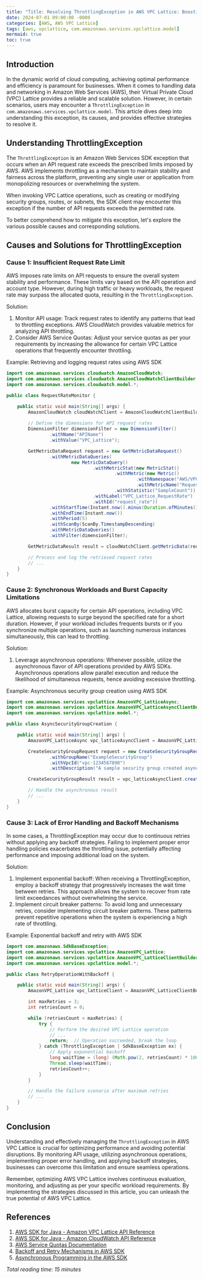 ```yaml
---
title: "Title: Resolving ThrottlingException in AWS VPC Lattice: Boosting Performance and Efficiency"
date: 2024-07-01 09:00:00 -0000
categories: [AWS, AWS VPC Lattice]
tags: [aws, vpclattice, com.amazonaws.services.vpclattice.model]
mermaid: true
toc: true
---
```



## Introduction
In the dynamic world of cloud computing, achieving optimal performance and efficiency is paramount for businesses. When it comes to handling data and networking in Amazon Web Services (AWS), their Virtual Private Cloud (VPC) Lattice provides a reliable and scalable solution. However, in certain scenarios, users may encounter a `ThrottlingException` in `com.amazonaws.services.vpclattice.model`. This article dives deep into understanding this exception, its causes, and provides effective strategies to resolve it.

## Understanding ThrottlingException
The `ThrottlingException` is an Amazon Web Services SDK exception that occurs when an API request rate exceeds the prescribed limits imposed by AWS. AWS implements throttling as a mechanism to maintain stability and fairness across the platform, preventing any single user or application from monopolizing resources or overwhelming the system.

When invoking VPC Lattice operations, such as creating or modifying security groups, routes, or subnets, the SDK client may encounter this exception if the number of API requests exceeds the permitted rate.

To better comprehend how to mitigate this exception, let's explore the various possible causes and corresponding solutions.

## Causes and Solutions for ThrottlingException

### Cause 1: Insufficient Request Rate Limit
AWS imposes rate limits on API requests to ensure the overall system stability and performance. These limits vary based on the API operation and account type. However, during high traffic or heavy workloads, the request rate may surpass the allocated quota, resulting in the `ThrottlingException`.

Solution:
1. Monitor API usage: Track request rates to identify any patterns that lead to throttling exceptions. AWS CloudWatch provides valuable metrics for analyzing API throttling.
2. Consider AWS Service Quotas: Adjust your service quotas as per your requirements by increasing the allowance for certain VPC Lattice operations that frequently encounter throttling.

Example: Retrieving and logging request rates using AWS SDK

```java
import com.amazonaws.services.cloudwatch.AmazonCloudWatch;
import com.amazonaws.services.cloudwatch.AmazonCloudWatchClientBuilder;
import com.amazonaws.services.cloudwatch.model.*;

public class RequestRateMonitor {

    public static void main(String[] args) {
        AmazonCloudWatch cloudWatchClient = AmazonCloudWatchClientBuilder.defaultClient();
        
        // Define the dimensions for API request rates
        DimensionFilter dimensionFilter = new DimensionFilter()
                .withName("APIName")
                .withValue("VPC_Lattice");

        GetMetricDataRequest request = new GetMetricDataRequest()
                .withMetricDataQueries(
                        new MetricDataQuery()
                                .withMetricStat(new MetricStat()
                                        .withMetric(new Metric()
                                                .withNamespace("AWS/VPC_Lattice")
                                                .withMetricName("RequestCount"))
                                        .withStatistic("SampleCount"))
                                .withLabel("VPC_Lattice_RequestRate")
                                .withId("request_rate"))
                .withStartTime(Instant.now().minus(Duration.ofMinutes(10)))
                .withEndTime(Instant.now())
                .withPeriod(5)
                .withScanBy(ScanBy.TimestampDescending)
                .withMetricDataQueries()
                .withFilter(dimensionFilter);

        GetMetricDataResult result = cloudWatchClient.getMetricData(request);

        // Process and log the retrieved request rates
        // ...
    }
}
```

### Cause 2: Synchronous Workloads and Burst Capacity Limitations
AWS allocates burst capacity for certain API operations, including VPC Lattice, allowing requests to surge beyond the specified rate for a short duration. However, if your workload includes frequents bursts or if you synchronize multiple operations, such as launching numerous instances simultaneously, this can lead to throttling.

Solution:
1. Leverage asynchronous operations: Whenever possible, utilize the asynchronous flavor of API operations provided by AWS SDKs. Asynchronous operations allow parallel execution and reduce the likelihood of simultaneous requests, hence avoiding excessive throttling.

Example: Asynchronous security group creation using AWS SDK

```java
import com.amazonaws.services.vpclattice.AmazonVPC_LatticeAsync;
import com.amazonaws.services.vpclattice.AmazonVPC_LatticeAsyncClientBuilder;
import com.amazonaws.services.vpclattice.model.*;

public class AsyncSecurityGroupCreation {

    public static void main(String[] args) {
        AmazonVPC_LatticeAsync vpc_latticeAsyncClient = AmazonVPC_LatticeAsyncClientBuilder.defaultClient();

        CreateSecurityGroupRequest request = new CreateSecurityGroupRequest()
                .withGroupName("ExampleSecurityGroup")
                .withVpcId("vpc-1234567890")
                .withDescription("A sample security group created asynchronously");

        CreateSecurityGroupResult result = vpc_latticeAsyncClient.createSecurityGroup(request).get();

        // Handle the asynchronous result
        // ...
    }
}
```

### Cause 3: Lack of Error Handling and Backoff Mechanisms
In some cases, a ThrottlingException may occur due to continuous retries without applying any backoff strategies. Failing to implement proper error handling policies exacerbates the throttling issue, potentially affecting performance and imposing additional load on the system.

Solution:
1. Implement exponential backoff: When receiving a ThrottlingException, employ a backoff strategy that progressively increases the wait time between retries. This approach allows the system to recover from rate limit exceedances without overwhelming the service.
2. Implement circuit breaker patterns: To avoid long and unnecessary retries, consider implementing circuit breaker patterns. These patterns prevent repetitive operations when the system is experiencing a high rate of throttling.

Example: Exponential backoff and retry with AWS SDK

```java
import com.amazonaws.SdkBaseException;
import com.amazonaws.services.vpclattice.AmazonVPC_Lattice;
import com.amazonaws.services.vpclattice.AmazonVPC_LatticeClientBuilder;
import com.amazonaws.services.vpclattice.model.*;

public class RetryOperationWithBackoff {

    public static void main(String[] args) {
        AmazonVPC_Lattice vpc_latticeClient = AmazonVPC_LatticeClientBuilder.defaultClient();

        int maxRetries = 3;
        int retriesCount = 0;

        while (retriesCount < maxRetries) {
            try {
                // Perform the desired VPC Lattice operation
                // ...
                return;  // Operation succeeded, break the loop
            } catch (ThrottlingException | SdkBaseException ex) {
                // Apply exponential backoff
                long waitTime = (long) (Math.pow(2, retriesCount) * 1000);
                Thread.sleep(waitTime);
                retriesCount++;
            }
        }

        // Handle the failure scenario after maximum retries
        // ...
    }
}
```

## Conclusion
Understanding and effectively managing the `ThrottlingException` in AWS VPC Lattice is crucial for optimizing performance and avoiding potential disruptions. By monitoring API usage, utilizing asynchronous operations, implementing proper error handling, and applying backoff strategies, businesses can overcome this limitation and ensure seamless operations.

Remember, optimizing AWS VPC Lattice involves continuous evaluation, monitoring, and adjusting as per your specific workload requirements. By implementing the strategies discussed in this article, you can unleash the true potential of AWS VPC Lattice.

## References
1. [AWS SDK for Java - Amazon VPC Lattice API Reference](https://docs.aws.amazon.com/sdk-for-java/latest/developer-guide/examples-vpclattice.html)
2. [AWS SDK for Java - Amazon CloudWatch API Reference](https://docs.aws.amazon.com/sdk-for-java/latest/developer-guide/examples-cloudwatch.html)
3. [AWS Service Quotas Documentation](https://docs.aws.amazon.com/general/latest/gr/aws_service_limits.html)
4. [Backoff and Retry Mechanisms in AWS SDK](https://docs.aws.amazon.com/general/latest/gr/api-retries.html)
5. [Asynchronous Programming in the AWS SDK](https://aws.amazon.com/blogs/developer/asynchronous-programming-in-the-aws-sdk-for-java/)

*Total reading time: 15 minutes*